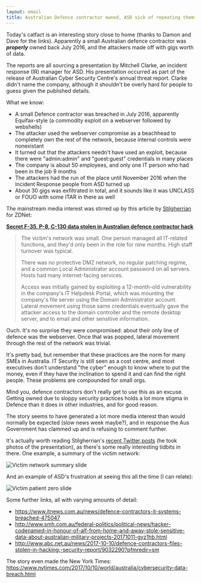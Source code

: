 ```yaml
---
layout: email
title: Australian Defence contractor owned, ASD sick of repeating themselves
---
```


Today's catfact is an interesting story close to home (thanks to Damon and Dave for the links). Apparently a small Australian defence contractor was _**properly**_ owned back July 2016, and the attackers made off with gigs worth of data.

The reports are all sourcing a presentation by Mitchell Clarke, an incident response (IR) manager for ASD. His presentation occurred as part of the release of Australian Cyber Security Centre's annual threat report. Clarke didn't name the company, although it shouldn't be overly hard for people to guess given the published details.

What we know:
* A small Defence contractor was breached in July 2016, apparently Equifax-style (a commodity exploit on a webserver followed by webshells)
* The attacker used the webserver compromise as a beachhead to completely own the rest of the network, because internal controls were nonexistant
* It turned out that the attackers needn't have used an exploit, because there were "admin:admin" and "guest:guest" credentials in many places
* The company is about 50 employees, and only one IT person who had been in the job 9 months
* The attackers had the run of the place until November 2016 when the Incident Response people from ASD turned up
* About 30 gigs was exfiltrated in total, and it sounds like it was UNCLASS or FOUO with some ITAR in there as well

The mainstream media interest was stirred up by this article by [Stilgherrian](https://twitter.com/stilgherrian) for ZDNet:

[**Secret F-35, P-8, C-130 data stolen in Australian defence contractor hack**](http://www.zdnet.com/article/secret-f-35-p-8-c-130-data-stolen-in-australian-defence-contractor-hack/)

>The victim's network was small. One person managed all IT-related functions, and they'd only been in the role for nine months. High staff turnover was typical.
>
>There was no protective DMZ network, no regular patching regime, and a common Local Administrator account password on all servers. Hosts had many internet-facing services.
>
>Access was initially gained by exploiting a 12-month-old vulnerability in the company's IT Helpdesk Portal, which was mounting the company's file server using the Domain Administrator account. Lateral movement using those same credentials eventually gave the attacker access to the domain controller and the remote desktop server, and to email and other sensitive information.

Ouch. It's no surprise they were compromised: about their only line of defence was the webserver. Once that was popped, lateral movement through the rest of the network was trivial.

It's pretty bad, but remember that these practices are the norm for many SMEs in Australia. IT Security is still seen as a cost centre, and most executives don't understand "the cyber" enough to know where to put the money, even if they have the inclination to spend it and can find the right people. These problems are compounded for small orgs.

Mind you, defence contractors don't really get to use this as an excuse. Getting owned due to sloppy security practices holds a lot more stigma in Defence than it does in other industries, and for good reason.

The story seems to have generated a lot more media interest than would normally be expected (slow news week maybe?), and in response the Aus Government has clammed up and is refusing to comment further.

It's actually worth reading Stilgherrian's [recent Twitter posts](https://twitter.com/stilgherrian/status/917907205717770240) (he took photos of the presentation), as there's some really interesting tidbits in there. One example, a summary of the victim network:

![Victim network summary slide](https://markeldo.com/images/stilgherrian-aus-defence-contractor-owned-1.jpg)

And an example of ASD's frustration at seeing this all the time (I can relate):

![Victim patient zero slide](https://markeldo.com/images/stilgherrian-aus-defence-contractor-owned-2.jpg)

Some further links, all with varying amounts of detail:
* <https://www.itnews.com.au/news/defence-contractors-it-systems-breached-475047>
* <http://www.smh.com.au/federal-politics/political-news/hacker-codenamed-in-honour-of-alf-from-home-and-away-stole-sensitive-data-about-australian-military-projects-20171011-gyz1hb.html>
* <http://www.abc.net.au/news/2017-10-10/defence-contractors-files-stolen-in-hacking:-security-report/9032290?pfmredir=sm>

The story even made the New York Times: <https://www.nytimes.com/2017/10/10/world/australia/cybersecurity-data-breach.html>
